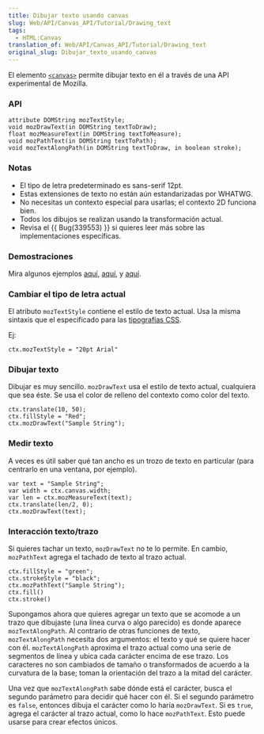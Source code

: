 ```yaml
---
title: Dibujar texto usando canvas
slug: Web/API/Canvas_API/Tutorial/Drawing_text
tags:
  - HTML:Canvas
translation_of: Web/API/Canvas_API/Tutorial/Drawing_text
original_slug: Dibujar_texto_usando_canvas
---
```

El elemento [`<canvas>`](es/HTML/Canvas) permite dibujar texto en él a través de una API experimental de Mozilla.

### API

```
attribute DOMString mozTextStyle;
void mozDrawText(in DOMString textToDraw);
float mozMeasureText(in DOMString textToMeasure);
void mozPathText(in DOMString textToPath);
void mozTextAlongPath(in DOMString textToDraw, in boolean stroke);
```

### Notas

- El tipo de letra predeterminado es sans-serif 12pt.
- Estas extensiones de texto no están aún estandarizadas por WHATWG.
- No necesitas un contexto especial para usarlas; el contexto 2D funciona bien.
- Todos los dibujos se realizan usando la transformación actual.
- Revisa el {{ Bug(339553) }} si quieres leer más sobre las implementaciones específicas.

### Demostraciones

Mira algunos ejemplos [aquí](https://bugzilla.mozilla.org/attachment.cgi?id=273497), [aquí](https://bugzilla.mozilla.org/attachment.cgi?id=273498), y [aquí](https://bugzilla.mozilla.org/attachment.cgi?id=273499).

### Cambiar el tipo de letra actual

El atributo `mozTextStyle` contiene el estilo de texto actual. Usa la misma sintaxis que el especificado para las [tipografías CSS](es/CSS/font).

Ej:

```
ctx.mozTextStyle = "20pt Arial"
```

### Dibujar texto

Dibujar es muy sencillo. `mozDrawText` usa el estilo de texto actual, cualquiera que sea éste. Se usa el color de relleno del contexto como color del texto.

```
ctx.translate(10, 50);
ctx.fillStyle = "Red";
ctx.mozDrawText("Sample String");
```

### Medir texto

A veces es útil saber qué tan ancho es un trozo de texto en particular (para centrarlo en una ventana, por ejemplo).

```
var text = "Sample String";
var width = ctx.canvas.width;
var len = ctx.mozMeasureText(text);
ctx.translate(len/2, 0);
ctx.mozDrawText(text);
```

### Interacción texto/trazo

Si quieres tachar un texto, `mozDrawText` no te lo permite. En cambio, `mozPathText` agrega el tachado de texto al trazo actual.

```
ctx.fillStyle = "green";
ctx.strokeStyle = "black";
ctx.mozPathText("Sample String");
ctx.fill()
ctx.stroke()
```

Supongamos ahora que quieres agregar un texto que se acomode a un trazo que dibujaste (una línea curva o algo parecido) es donde aparece `mozTextAlongPath`. Al contrario de otras funciones de texto, `mozTextAlongPath` necesita dos argumentos: el texto y qué se quiere hacer con él. `mozTextAlongPath` aproxima el trazo actual como una serie de segmentos de línea y ubica cada carácter encima de ese trazo. Los caracteres no son cambiados de tamaño o transformados de acuerdo a la curvatura de la base; toman la orientación del trazo a la mitad del carácter.

Una vez que `mozTextAlongPath` sabe dónde está el carácter, busca el segundo parámetro para decidir qué hacer con él. Si el segundo parámetro es `false`, entonces dibuja el carácter como lo haría `mozDrawText`. Si es `true`, agrega el carácter al trazo actual, como lo hace `mozPathText`. Esto puede usarse para crear efectos únicos.
